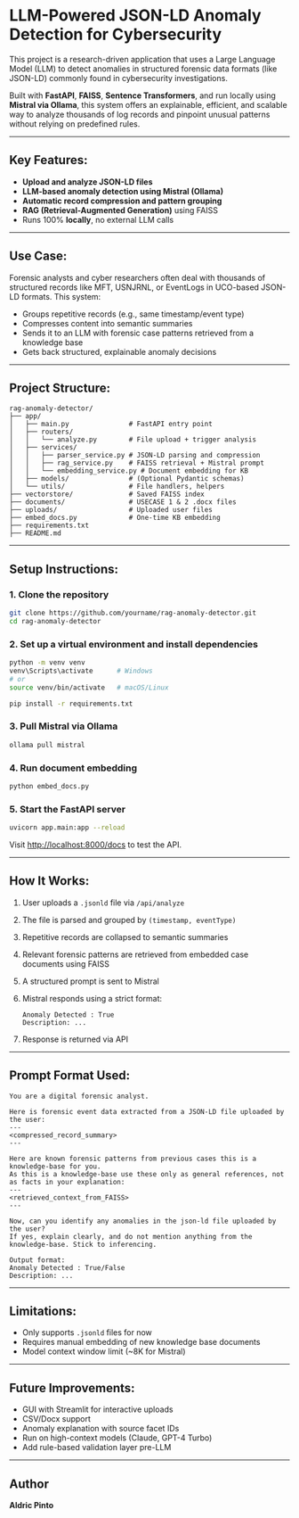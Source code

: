 # LLM-Powered JSON-LD Anomaly Detection for Cybersecurity

This project is a research-driven application that uses a Large Language Model (LLM) to detect anomalies in structured forensic data formats (like JSON-LD) commonly found in cybersecurity investigations.

Built with **FastAPI**, **FAISS**, **Sentence Transformers**, and run locally using **Mistral via Ollama**, this system offers an explainable, efficient, and scalable way to analyze thousands of log records and pinpoint unusual patterns without relying on predefined rules.

---

## Key Features:

*  **Upload and analyze JSON-LD files**
*  **LLM-based anomaly detection using Mistral (Ollama)**
*  **Automatic record compression and pattern grouping**
* **RAG (Retrieval-Augmented Generation)** using FAISS
* Runs 100% **locally**, no external LLM calls

---

## Use Case:

Forensic analysts and cyber researchers often deal with thousands of structured records like MFT, USNJRNL, or EventLogs in UCO-based JSON-LD formats. This system:

* Groups repetitive records (e.g., same timestamp/event type)
* Compresses content into semantic summaries
* Sends it to an LLM with forensic case patterns retrieved from a knowledge base
* Gets back structured, explainable anomaly decisions

---

## Project Structure:

```
rag-anomaly-detector/
├── app/
│   ├── main.py               # FastAPI entry point
│   ├── routers/
│   │   └── analyze.py        # File upload + trigger analysis
│   ├── services/
│   │   ├── parser_service.py # JSON-LD parsing and compression
│   │   ├── rag_service.py    # FAISS retrieval + Mistral prompt
│   │   └── embedding_service.py # Document embedding for KB
│   ├── models/               # (Optional Pydantic schemas)
│   └── utils/                # File handlers, helpers
├── vectorstore/              # Saved FAISS index
├── documents/                # USECASE 1 & 2 .docx files
├── uploads/                  # Uploaded user files
├── embed_docs.py             # One-time KB embedding
├── requirements.txt
├── README.md
```

---

## Setup Instructions:

### 1. Clone the repository

```bash
git clone https://github.com/yourname/rag-anomaly-detector.git
cd rag-anomaly-detector
```

### 2. Set up a virtual environment and install dependencies

```bash
python -m venv venv
venv\Scripts\activate      # Windows
# or
source venv/bin/activate   # macOS/Linux

pip install -r requirements.txt
```

### 3. Pull Mistral via Ollama

```bash
ollama pull mistral
```

### 4. Run document embedding

```bash
python embed_docs.py
```

### 5. Start the FastAPI server

```bash
uvicorn app.main:app --reload
```

Visit [http://localhost:8000/docs](http://localhost:8000/docs) to test the API.

---

## How It Works:

1. User uploads a `.jsonld` file via `/api/analyze`
2. The file is parsed and grouped by `(timestamp, eventType)`
3. Repetitive records are collapsed to semantic summaries
4. Relevant forensic patterns are retrieved from embedded case documents using FAISS
5. A structured prompt is sent to Mistral
6. Mistral responds using a strict format:

   ```
   Anomaly Detected : True
   Description: ...
   ```
7. Response is returned via API

---

## Prompt Format Used:

```
You are a digital forensic analyst.

Here is forensic event data extracted from a JSON-LD file uploaded by the user:
---
<compressed_record_summary>
---

Here are known forensic patterns from previous cases this is a knowledge-base for you.
As this is a knowledge-base use these only as general references, not as facts in your explanation:
---
<retrieved_context_from_FAISS>
---

Now, can you identify any anomalies in the json-ld file uploaded by the user?
If yes, explain clearly, and do not mention anything from the knowledge-base. Stick to inferencing.

Output format:
Anomaly Detected : True/False
Description: ...
```

---

## Limitations:

* Only supports `.jsonld` files for now
* Requires manual embedding of new knowledge base documents
* Model context window limit (\~8K for Mistral)

---

## Future Improvements:

* GUI with Streamlit for interactive uploads
* CSV/Docx support
* Anomaly explanation with source facet IDs
* Run on high-context models (Claude, GPT-4 Turbo)
* Add rule-based validation layer pre-LLM

---

## Author

**Aldric Pinto**
